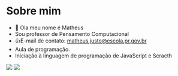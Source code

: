 # Sobre mim 
- 👋 Ola meu nome é Matheus 
- Sou professor de Pensamento Computacional 
- 👍E-mail de contato: matheus.justo@escola.pr.gov.br
-  Aula de programação. 
-  Iniciação à linguagem de programação de JavaScript e Scracth

 ![](https://img.shields.io/badge/Scratch-4D97FF?style=for-the-badge&logo=Scratch&logoColor=white)
 ![](https://img.shields.io/badge/JavaScript-323330?style=for-the-badge&logo=javascript&logoColor=F7DF1E)


<!---
20profmatheus/20profmatheus is a ✨ special ✨ repository because its `README.md` (this file) appears on your GitHub profile.
You can click the Preview link to take a look at your changes.
--->
